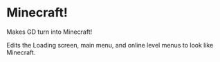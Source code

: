 # Minecraft!

Makes GD turn into Minecraft!

Edits the Loading screen, main menu, and online level menus to look like Minecraft.